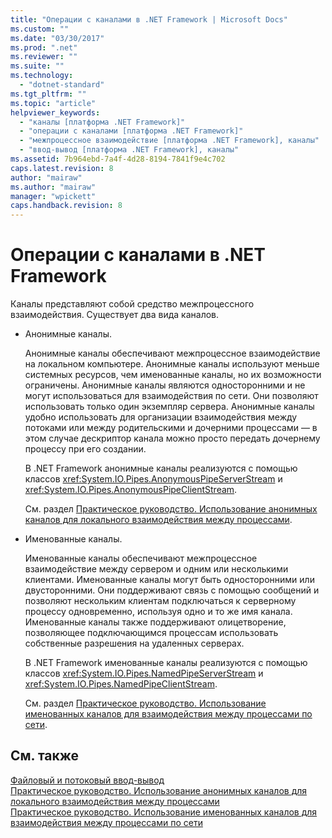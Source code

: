 ```yaml
---
title: "Операции с каналами в .NET Framework | Microsoft Docs"
ms.custom: ""
ms.date: "03/30/2017"
ms.prod: ".net"
ms.reviewer: ""
ms.suite: ""
ms.technology: 
  - "dotnet-standard"
ms.tgt_pltfrm: ""
ms.topic: "article"
helpviewer_keywords: 
  - "каналы [платформа .NET Framework]"
  - "операции с каналами [платформа .NET Framework]"
  - "межпроцессное взаимодействие [платформа .NET Framework], каналы"
  - "ввод-вывод [платформа .NET Framework], каналы"
ms.assetid: 7b964ebd-7a4f-4d28-8194-7841f9e4c702
caps.latest.revision: 8
author: "mairaw"
ms.author: "mairaw"
manager: "wpickett"
caps.handback.revision: 8
---
```

# Операции с каналами в .NET Framework
Каналы представляют собой средство межпроцессного взаимодействия.  Существует два вида каналов.  
  
-   Анонимные каналы.  
  
     Анонимные каналы обеспечивают межпроцессное взаимодействие на локальном компьютере.  Анонимные каналы используют меньше системных ресурсов, чем именованные каналы, но их возможности ограничены.  Анонимные каналы являются односторонними и не могут использоваться для взаимодействия по сети.  Они позволяют использовать только один экземпляр сервера.  Анонимные каналы удобно использовать для организации взаимодействия между потоками или между родительскими и дочерними процессами — в этом случае дескриптор канала можно просто передать дочернему процессу при его создании.  
  
     В .NET Framework анонимные каналы реализуются с помощью классов <xref:System.IO.Pipes.AnonymousPipeServerStream> и <xref:System.IO.Pipes.AnonymousPipeClientStream>.  
  
     См. раздел [Практическое руководство. Использование анонимных каналов для локального взаимодействия между процессами](../../../docs/standard/io/how-to-use-anonymous-pipes-for-local-interprocess-communication.md).  
  
-   Именованные каналы.  
  
     Именованные каналы обеспечивают межпроцессное взаимодействие между сервером и одним или несколькими клиентами.  Именованные каналы могут быть односторонними или двусторонними.  Они поддерживают связь с помощью сообщений и позволяют нескольким клиентам подключаться к серверному процессу одновременно, используя одно и то же имя канала.  Именованные каналы также поддерживают олицетворение, позволяющее подключающимся процессам использовать собственные разрешения на удаленных серверах.  
  
     В .NET Framework именованные каналы реализуются с помощью классов <xref:System.IO.Pipes.NamedPipeServerStream> и <xref:System.IO.Pipes.NamedPipeClientStream>.  
  
     См. раздел [Практическое руководство. Использование именованных каналов для взаимодействия между процессами по сети](../../../docs/standard/io/how-to-use-named-pipes-for-network-interprocess-communication.md).  
  
## См. также  
 [Файловый и потоковый ввод\-вывод](../../../docs/standard/io/index.md)   
 [Практическое руководство. Использование анонимных каналов для локального взаимодействия между процессами](../../../docs/standard/io/how-to-use-anonymous-pipes-for-local-interprocess-communication.md)   
 [Практическое руководство. Использование именованных каналов для взаимодействия между процессами по сети](../../../docs/standard/io/how-to-use-named-pipes-for-network-interprocess-communication.md)